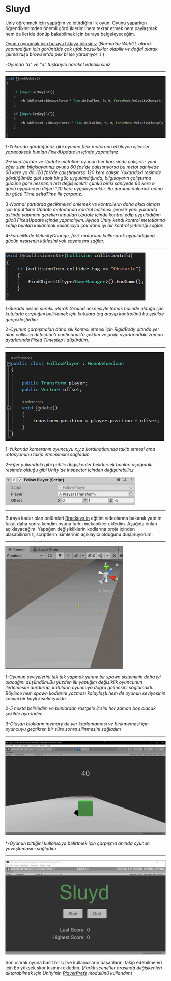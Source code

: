 # Sluyd

Uniy öğrenmek için yaptığım ve bitirdiğim ilk oyun. Oyunu yaparken öğrendiklerimden önemli gördüklerimi hem tekrar etmek
hem paylaşmak hem de ileride dönüp bakabilmek için buraya belgeleyeceğim.

[Oyunu oynamak için buraya tıklaya bilirsiniz](https://connect.unity.com/mg/other/slupy-v90)
(*Normalde WebGL olarak yapmadığım için görüntüde çok ufak bozukluklar olabilir ve doğal olarak çıkma tuşu browser'da pek bi işe yaramıyor :)* )

-*Oyunda "a" ve "d" tuşlarıyla hareket edebilirsiniz*

<hr>

![](Images/PlayerMovement.png)

1-*Yukarıda gördüğünüz gibi oyunun fizik motorunu etkileyen işlemler yapacaksak bunları FixedUpdate'in içinde yapmalıyız*

2-*FixedUpdate ve Update metotları oyunun her karesinde çalışırlar yani eğer sizin bilgisayarınız oyunu 60 fps'de çalıştırıyorsa* *bu metot saniyede 60 kere ya da 120 fps'de çalıştırıyorsa 120 kere çalışır. Yukarıdaki resimde gördüğümüz gibi sabit bir güç*
*uygulandığında, bilgisayarın çalıştırma gücüne göre nesnenin hızı değişecektir çünkü birisi saniyede 60 kere o gücü uygularken* *diğeri 120 kere uygulayacaktır. Bu durumu önlemek adına bu gücü Time.deltaTime ile çarparız.*

3-*Normal şartlarda gecikmeleri önlemek ve kontrollerin daha akıcı olması için Input'ların Update metodunda kontrol edilmesi* *gerekir yani yukarıda aslında yapmam gereken inputları Update içinde kontrol edip uyguladığım gücü FixedUpdate içinde yapmalıyım.*
*Ayrıca Unity kendi kontrol metotlarına sahip bunları kullanmak kullanıcıya çok daha iyi bir kontrol yeteneği sağlar.*

4-*ForceMode.VelocityChange, fizik motorunu kullanarak uyguladığımız gücün nesnenin kütlesini yok saymasını sağlar.*

<hr>

![](Images/Collision.png)

1-*Burada nesne sürekli olarak Ground nesnesiyle temas halinde olduğu için kutularla çarptığını belirlemek için kutulara tag* *atayıp kontrolünü bu şekilde gerçekleştirdim*

2-*Oyunun çarpışmaları daha sık kontrol etmesi için RigidBody altında yer alan collision detection'ı continuous'a çektim ve* *proje ayarlarındaki zaman ayarlarında Fixed Timestep'i düşürdüm.*

<hr>

![](Images/CameraMovement.png)

1-*Yukarıda kameranın oyuncuyu x,y,z kordinatlarında takip etmesi ama rotasyonunu takip etmemesini sağladım*

2-*Eğer yukarıdaki gibi public değişkenler belirlersek bunları aşağıdaki resimde olduğu gibi Unity'de inspector içinden değiştirebiliriz*

![](Images/InspectorVariables.png)

<hr>

Buraya kadar olan bölümleri [Brackeys'in](https://www.youtube.com/watch?v=j48LtUkZRjU&list=PLPV2KyIb3jR5QFsefuO2RlAgWEz6EvVi6&index=1) eğitim videolarına bakarak yaptım fakat daha sonra kendim oyuna farklı mekanikler ekledim. Aşağıda onları açıklayacağım. Yaptığım değişikliklerin kodlarına proje içinden ulaşabilirsiniz, scriptlerin isimlerinin açıklayıcı olduğunu düşünüyorum.

<hr>

![](Images/Spawn.gif)

1-*Oyunun seviyelerini tek tek yapmak yerine bir spawn sisteminin daha iyi olacağını düşündüm.Bu yüzden ilk yaptığım değişiklik*
*oyuncunun ilerlemesini durdurup, kutuların oyuncuya doğru gelmesini sağlamaktı. Böylece hem spawn kodlarını yazması kolaylaştı*
*hem de oyunun seviyesinin zemini bir hayli kısalmış oldu.*

2-*5 nokta belirledim ve bunlardan rastgele 2'sini her zaman boş olacak şekilde ayarladım.*

3-*Oluşan blokların memory'de yer kaplamaması ve birikmemesi için oyuncuyu geçtikten bir süre sonra silinmesini sağladım*

<hr>

![](Images/SlowTime.gif)

*-*Oyunun bittiğini kullanıcıya belirtmek için çarpışma anında oyunun yavaşlamasını sağladım*

<hr>

![](Images/Menu.png)

Son olarak oyuna basit bir UI ve kullanıcıların başarılarını takip edebilmeleri için En yüksek skor kısmını ekledim.
(*Farklı scene'ler arasında değişkenleri aktarabilmek için Unity'nin [PlayerPrefs](https://docs.unity3d.com/ScriptReference/PlayerPrefs.html) modulünü kullandım*)
